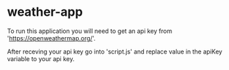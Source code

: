 # weather-app

To run this application you will need to get an api key from 'https://openweathermap.org/'.

After receving your api key go into 'script.js' and replace value in the apiKey variable to your api key. 